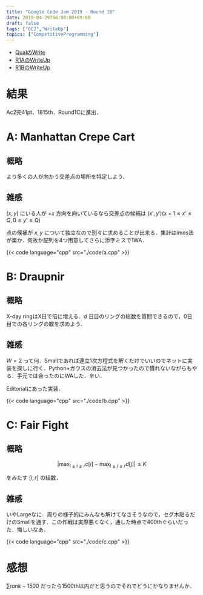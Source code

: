 ```yaml
---
title: "Google Code Jam 2019 - Round 1B"
date: 2019-04-29T06:00:00+09:00
draft: false
tags: ["GCJ","WriteUp"]
topics: ["CompetitiveProgramming"]
---
```


- [QualのWrite](../07)
- [R1AのWriteUp](../13)
- [R1BのWriteUp](../29)

# 結果
Ac2完41pt．1815th．Round1Cに進出．

# A: Manhattan Crepe Cart
## 概略
より多くの人が向かう交差点の場所を特定しよう．

## 雑感
$(x,y)$ にいる人が $+x$ 方向を向いているなら交差点の候補は $(x',y') (x+1 \leq x' \leq Q, 0 \leq y' \leq Q)$

点の候補が $x,y$ について独立なので別々に求めることが出来る．集計はimos法が楽か．何故か配列を4つ用意してさらに添字ミスで1WA．

{{< code language="cpp" src="./code/a.cpp" >}}

# B: Draupnir
## 概略
X-day ringはX日で倍に増える．$d$ 日目のリングの総数を質問できるので，0日目での各リングの数を求めよう．

## 雑感
$W = 2$ って何．Smallであれば連立1次方程式を解くだけでいいのでネットに実装を探しに行く．Python+ガウスの消去法が見つかったので慣れないながらもやる．手元では合ったのにWAした．辛い．

Editorialにあった実装．

{{< code language="cpp" src="./code/b.cpp" >}}

# C: Fair Fight
## 概略
$$
\left| \max _ {l \leq i \leq r} {c[i]} - \max _ {l \leq j \leq r} {d[j]} \right| \leq K
$$

をみたす $[l,r]$ の組数．

## 雑感
いやLargeなに．周りの様子的にみんなも解けてなさそうなので，セグ木貼るだけのSmallを通す．この作戦は実際悪くなく，通した時点で400thぐらいだった．悔しいなあ．

{{< code language="cpp" src="./code/c.cpp" >}}

# 感想
$\sum{rank-1500}$ だったら1500th以内だと思うのでそれでどうにかなりませんか．
